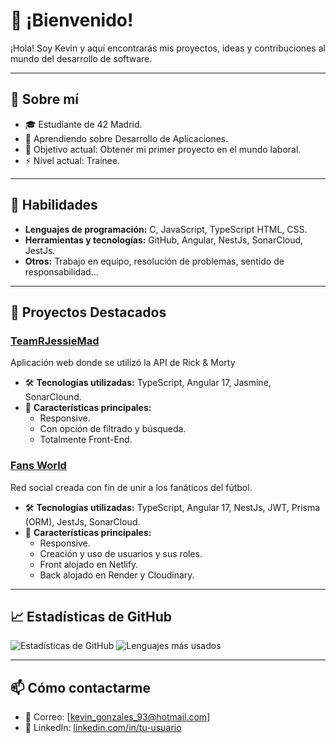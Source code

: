 # 👋 ¡Bienvenido!

¡Hola! Soy Kevin y aquí encontrarás mis proyectos, ideas y contribuciones al mundo del desarrollo de software.

---

## 🌟 Sobre mí

- 🎓 Estudiante de 42 Madrid.
- 🌱 Aprendiendo sobre Desarrollo de Aplicaciones.
- 🎯 Objetivo actual: Obtener mi primer proyecto en el mundo laboral.
- ⚡ Nivel actual: Trainee.

---

## 🚀 Habilidades

- **Lenguajes de programación:** C, JavaScript, TypeScript HTML, CSS.
- **Herramientas y tecnologías:** GitHub, Angular, NestJs, SonarCloud, JestJs.
- **Otros:** Trabajo en equipo, resolución de problemas, sentido de responsabilidad...

---

## 📂 Proyectos Destacados

### [TeamRJessieMad](https://github.com/isdi-coders-2023/TeamR-Jessie-202401-mad)

Aplicación web donde se utilizó la API de Rick & Morty

- 🛠 **Tecnologías utilizadas:** TypeScript, Angular 17, Jasmine, SonarClound.
- 📌 **Características principales:**
  - Responsive.
  - Con opción de filtrado y búsqueda.
  - Totalmente Front-End.

### [Fans World](https://github.com/Kevgonz93/Fans-World.git)

Red social creada con fin de unir a los fanáticos del fútbol.

- 🛠 **Tecnologías utilizadas:** TypeScript, Angular 17, NestJs, JWT, Prisma (ORM), JestJs, SonarCloud.
- 📌 **Características principales:**
  - Responsive.
  - Creación y uso de usuarios y sus roles.
  - Front alojado en Netlify.
  - Back alojado en Render y Cloudinary.

---

## 📈 Estadísticas de GitHub

![Estadísticas de GitHub](https://github-readme-stats.vercel.app/api?username=Kevgonz93&show_icons=true&theme=radical)
![Lenguajes más usados](https://github-readme-stats.vercel.app/api/top-langs/?username=Kevgonz93&layout=compact&theme=radical)

---

## 📫 Cómo contactarme

- 📧 Correo: [kevin_gonzales_93@hotmail.com]
- 💼 LinkedIn: [linkedin.com/in/tu-usuario](https://linkedin.com/in/tu-usuario)
